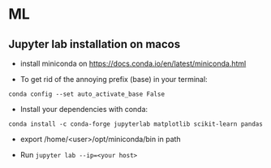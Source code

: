 # ML

## Jupyter lab installation on macos

- install miniconda on https://docs.conda.io/en/latest/miniconda.html

- To get rid of the annoying prefix (base) in your terminal:

```
conda config --set auto_activate_base False
```

- Install your dependencies with conda:
```
conda install -c conda-forge jupyterlab matplotlib scikit-learn pandas
```
- export /home/\<user\>/opt/miniconda/bin in path

- Run `jupyter lab --ip=<your host>`
